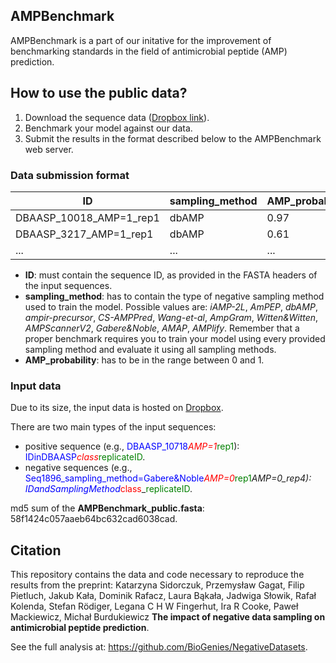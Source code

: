 ## AMPBenchmark

AMPBenchmark is a part of our initative for the improvement of benchmarking standards in the field of antimicrobial peptide (AMP) prediction.

## How to use the public data?

1. Download the sequence data ([Dropbox link](https://www.dropbox.com/s/uz731rguekt4ysx/AMPBenchmark_public.fasta?dl=0)).
2. Benchmark your model against our data.
3. Submit the results in the format described below to the AMPBenchmark web server.

### Data submission format

| ID                      | sampling_method |AMP_probability |
|-------------------------|-----------------|----------------|
| DBAASP_10018_AMP=1_rep1 | dbAMP           |0.97            |
| DBAASP_3217_AMP=1_rep1  | dbAMP           |0.61            |
| ...                     | ...             |...             |


 - **ID**: must contain the sequence ID, as provided in the FASTA headers of the input sequences. 
 - **sampling_method**: has to contain the type of negative sampling method used to train the model. Possible values are: *iAMP-2L*, *AmPEP*, *dbAMP*, *ampir-precursor*, *CS-AMPPred*, *Wang-et-al*, *AmpGram*, *Witten&Witten*, *AMPScannerV2*, *Gabere&Noble*, *AMAP*, *AMPlify*. Remember that a proper benchmark requires you to train your model using every provided sampling method and evaluate it using all sampling methods.
 - **AMP_probability**: has to be in the range between 0 and 1.

### Input data

Due to its size, the input data is hosted on [Dropbox](https://www.dropbox.com/s/uz731rguekt4ysx/AMPBenchmark_public.fasta?dl=0).

There are two main types of the input sequences:

 - positive sequence (e.g., <span style="color:blue">DBAASP_10718</span>_<span style="color:red">AMP=1</span>_<span style="color:green">rep1</span>): <span style="color:blue">IDinDBAASP</span>_<span style="color:red">class</span>_<span style="color:green">replicateID</span>.
 - negative sequences (e.g., <span style="color:blue">Seq1896_sampling_method=Gabere&Noble</span>_<span style="color:red">AMP=0</span>_<span style="color:green">rep1</span>_AMP=0_rep4): <span style="color:blue">IDandSamplingMethod</span>_<span style="color:red">class</span>_<span style="color:green">replicateID</span>.

md5 sum of the **AMPBenchmark_public.fasta**: 58f1424c057aaeb64bc632cad6038cad.

## Citation

This repository contains the data and code necessary to reproduce the results from the preprint: Katarzyna Sidorczuk, Przemysław Gagat, Filip Pietluch, Jakub Kała, Dominik Rafacz, Laura Bąkała, Jadwiga Słowik, Rafał Kolenda, Stefan Rödiger, Legana C H W Fingerhut, Ira R Cooke, Paweł Mackiewicz, Michał Burdukiewicz **The impact of negative data sampling on antimicrobial peptide prediction**.

See the full analysis at: https://github.com/BioGenies/NegativeDatasets.

